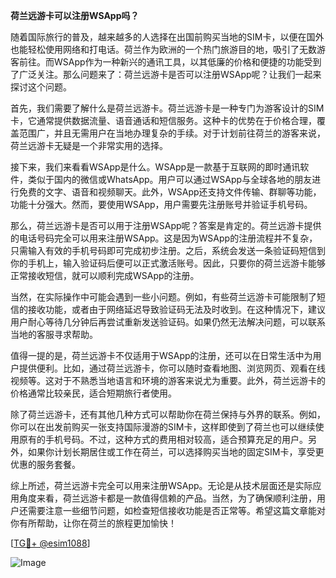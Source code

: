 **荷兰远游卡可以注册WSApp吗？**

随着国际旅行的普及，越来越多的人选择在出国前购买当地的SIM卡，以便在国外也能轻松使用网络和打电话。荷兰作为欧洲的一个热门旅游目的地，吸引了无数游客前往。而WSApp作为一种新兴的通讯工具，以其低廉的价格和便捷的功能受到了广泛关注。那么问题来了：荷兰远游卡是否可以注册WSApp呢？让我们一起来探讨这个问题。

首先，我们需要了解什么是荷兰远游卡。荷兰远游卡是一种专门为游客设计的SIM卡，它通常提供数据流量、语音通话和短信服务。这种卡的优势在于价格合理，覆盖范围广，并且无需用户在当地办理复杂的手续。对于计划前往荷兰的游客来说，荷兰远游卡无疑是一个非常实用的选择。

接下来，我们来看看WSApp是什么。WSApp是一款基于互联网的即时通讯软件，类似于国内的微信或WhatsApp。用户可以通过WSApp与全球各地的朋友进行免费的文字、语音和视频聊天。此外，WSApp还支持文件传输、群聊等功能，功能十分强大。然而，要使用WSApp，用户需要先注册账号并验证手机号码。

那么，荷兰远游卡是否可以用于注册WSApp呢？答案是肯定的。荷兰远游卡提供的电话号码完全可以用来注册WSApp。这是因为WSApp的注册流程并不复杂，只需输入有效的手机号码即可完成初步注册。之后，系统会发送一条验证码短信到你的手机上，输入验证码后便可以正式激活账号。因此，只要你的荷兰远游卡能够正常接收短信，就可以顺利完成WSApp的注册。

当然，在实际操作中可能会遇到一些小问题。例如，有些荷兰远游卡可能限制了短信的接收功能，或者由于网络延迟导致验证码无法及时收到。在这种情况下，建议用户耐心等待几分钟后再尝试重新发送验证码。如果仍然无法解决问题，可以联系当地的客服寻求帮助。

值得一提的是，荷兰远游卡不仅适用于WSApp的注册，还可以在日常生活中为用户提供便利。比如，通过荷兰远游卡，你可以随时查看地图、浏览网页、观看在线视频等。这对于不熟悉当地语言和环境的游客来说尤为重要。此外，荷兰远游卡的价格通常比较亲民，适合短期旅行者使用。

除了荷兰远游卡，还有其他几种方式可以帮助你在荷兰保持与外界的联系。例如，你可以在出发前购买一张支持国际漫游的SIM卡，这样即使到了荷兰也可以继续使用原有的手机号码。不过，这种方式的费用相对较高，适合预算充足的用户。另外，如果你计划长期居住或工作在荷兰，可以选择购买当地的固定SIM卡，享受更优惠的服务套餐。

综上所述，荷兰远游卡完全可以用来注册WSApp。无论是从技术层面还是实际应用角度来看，荷兰远游卡都是一款值得信赖的产品。当然，为了确保顺利注册，用户还需要注意一些细节问题，如检查短信接收功能是否正常等。希望这篇文章能对你有所帮助，让你在荷兰的旅程更加愉快！

[[TG💪+ @esim1088](https://t.me/s/esim1088)]

![Image](https://i.postimg.cc/4NQfJmqS/Snipaste-2025-05-13-00-14-12.png)